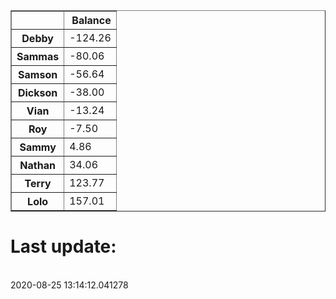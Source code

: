 <table border="1" class="dataframe">
  <thead>
    <tr style="text-align: right;">
      <th></th>
      <th>Balance</th>
    </tr>
  </thead>
  <tbody>
    <tr>
      <th>Debby</th>
      <td>-124.26</td>
    </tr>
    <tr>
      <th>Sammas</th>
      <td>-80.06</td>
    </tr>
    <tr>
      <th>Samson</th>
      <td>-56.64</td>
    </tr>
    <tr>
      <th>Dickson</th>
      <td>-38.00</td>
    </tr>
    <tr>
      <th>Vian</th>
      <td>-13.24</td>
    </tr>
    <tr>
      <th>Roy</th>
      <td>-7.50</td>
    </tr>
    <tr>
      <th>Sammy</th>
      <td>4.86</td>
    </tr>
    <tr>
      <th>Nathan</th>
      <td>34.06</td>
    </tr>
    <tr>
      <th>Terry</th>
      <td>123.77</td>
    </tr>
    <tr>
      <th>Lolo</th>
      <td>157.01</td>
    </tr>
  </tbody>
</table><H1>Last update:</h1><br>2020-08-25 13:14:12.041278